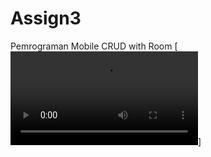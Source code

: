 # Assign3
Pemrograman Mobile CRUD with Room
[![Watch the video](https://github.com/maulanakavaldo/Assign3/blob/master/WhatsApp%20Video%202020-12-22%20at%201.59.11%20PM.mp4)]
